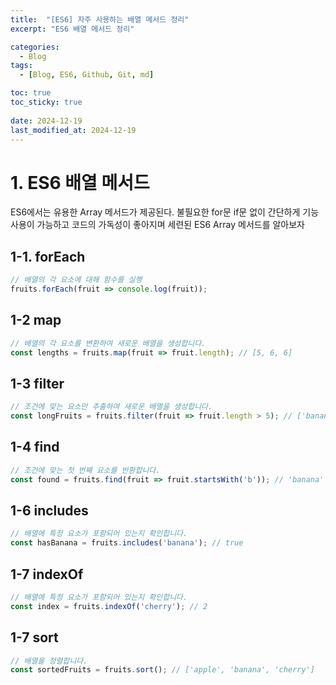```yaml
---
title:  "[ES6] 자주 사용하는 배열 메서드 정리"
excerpt: "ES6 배열 메서드 정리"

categories:
  - Blog
tags:
  - [Blog, ES6, Github, Git, md]

toc: true
toc_sticky: true
 
date: 2024-12-19
last_modified_at: 2024-12-19
---
```


# 1. ES6 배열 메서드
ES6에서는 유용한 Array 메서드가 제공된다.
불필요한 for문 if문 없이 간단하게 기능 사용이 가능하고
코드의 가독성이 좋아지며
세련된 ES6 Array 메서드를 알아보자

## 1-1. forEach 
```javascript
// 배열의 각 요소에 대해 함수를 실행
fruits.forEach(fruit => console.log(fruit));
```
## 1-2 map
```javascript
// 배열의 각 요소를 변환하여 새로운 배열을 생성합니다.
const lengths = fruits.map(fruit => fruit.length); // [5, 6, 6]
```

## 1-3 filter
```javascript
// 조건에 맞는 요소만 추출하여 새로운 배열을 생성합니다.
const longFruits = fruits.filter(fruit => fruit.length > 5); // ['banana', 'cherry']
```

## 1-4 find
```javascript
// 조건에 맞는 첫 번째 요소를 반환합니다.
const found = fruits.find(fruit => fruit.startsWith('b')); // 'banana'
```

## 1-6 includes
```javascript
// 배열에 특정 요소가 포함되어 있는지 확인합니다.
const hasBanana = fruits.includes('banana'); // true
```

## 1-7 indexOf
```javascript
// 배열에 특정 요소가 포함되어 있는지 확인합니다.
const index = fruits.indexOf('cherry'); // 2
```

## 1-7 sort
```javascript
// 배열을 정렬합니다.
const sortedFruits = fruits.sort(); // ['apple', 'banana', 'cherry']
```

